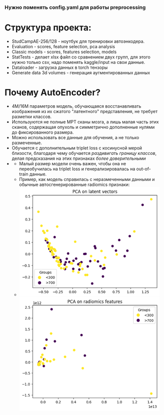 ### Нужно поменять config.yaml для работы preprocessing
# Структура проекта:
 - StudCampAE-256/128 - ноутбук для тренировки автоэнкодера.
 - Evaluation - scores, feature selection, pca analysis
 - Classic models - scores, features selection, models
 - StatTests - делает xlsx файл со сравнением двух групп, для этого нужно только csv, надо поменять kaggle/input на свои данные.
 - Dataloader - загрузка данных в torch тензоры
 - Generate data 3d volumes - генерация аугментированных данных

# Почему AutoEncoder?
 - 4M/16M параметров модель, обучающаяся восстанавливать изображения из их сжатого "латентного" представления, не требует разметки классов.
 - Используются не полные МРТ сканы мозга, а лишь малая часть этих сканов, содержащая опухоль и симметрично дополненные нулями до фиксированного размера.
 - Можно использовать все данные для обучения, а не только размеченные.
 - Обучается с дополнительным triplet loss с косинусной мерой близости, благодаря чему обучается *раздивигать границу классов*, делая предсказания на этих признаках *более доверительными*
 - - Малый размер модели очень важен, чтобы она не переобучилась на triplet loss и генерализировалась на out-of-train данные.
   - Пример, как модель справилась с неразмеченными данными и обычные автосгенерированные radiomics признаки:
   - ![png](pcalatents.png) ![png2](pcastandard.png)
